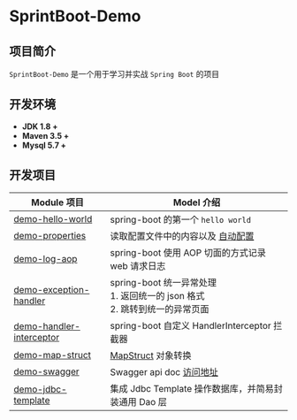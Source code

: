 # SprintBoot-Demo

## 项目简介
`SprintBoot-Demo` 是一个用于学习并实战 `Spring Boot` 的项目

## 开发环境
- **JDK 1.8 +**
- **Maven 3.5 +**
- **Mysql 5.7 +**

## 开发项目
| Module 项目 | Model 介绍 |
|---|---|
|[demo-hello-world](./demo-hello-world)| spring-boot 的第一个 `hello world`|
|[demo-properties](./demo-properties)| 读取配置文件中的内容以及 [自动配置](./demo-properties-starter)|
|[demo-log-aop](./demo-log-aop)| spring-boot 使用 AOP 切面的方式记录 web 请求日志 |
|[demo-exception-handler](./demo-exception-handler)| spring-boot 统一异常处理<br/> 1. 返回统一的 json 格式 <br/> 2. 跳转到统一的异常页面|
|[demo-handler-interceptor](./demo-handler-interceptor)| spring-boot 自定义 HandlerInterceptor 拦截器|
|[demo-map-struct](./demo-map-struct)| [MapStruct](https://github.com/mapstruct/mapstruct-examples) 对象转换 |
|[demo-swagger](./demo-swagger)| Swagger api doc [访问地址](http://127.0.0.1:8080/swagger-ui.html)|
|[demo-jdbc-template](./demo-jdbc-template)| 集成 Jdbc Template 操作数据库，并简易封装通用 Dao 层 |
